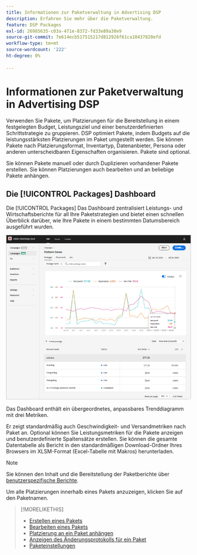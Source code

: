 ```yaml
---
title: Informationen zur Paketverwaltung in Advertising DSP
description: Erfahren Sie mehr über die Paketverwaltung.
feature: DSP Packages
exl-id: 26985635-c03a-471e-8372-fd33e89a30e9
source-git-commit: 7e614ecb517515217d812926f61ca10437820efd
workflow-type: tm+mt
source-wordcount: '222'
ht-degree: 0%

---
```


# Informationen zur Paketverwaltung in Advertising DSP

Verwenden Sie Pakete, um Platzierungen für die Bereitstellung in einem festgelegten Budget, Leistungsziel und einer benutzerdefinierten Schrittstrategie zu gruppieren. DSP optimiert Pakete, indem Budgets auf die leistungsstärksten Platzierungen im Paket umgestellt werden. Sie können Pakete nach Platzierungsformat, Inventartyp, Datenanbieter, Persona oder anderen unterscheidbaren Eigenschaften organisieren. Pakete sind optional.

Sie können Pakete manuell oder durch Duplizieren vorhandener Pakete erstellen. Sie können Platzierungen auch bearbeiten und an beliebige Pakete anhängen.

## Die [!UICONTROL Packages] Dashboard

Die [!UICONTROL Packages] Das Dashboard zentralisiert Leistungs- und Wirtschaftsberichte für all Ihre Paketstrategien und bietet einen schnellen Überblick darüber, wie Ihre Pakete in einem bestimmten Datumsbereich ausgeführt wurden.

![Pakete-Dashboard](/help/dsp/assets/package-dashboard.png)

Das Dashboard enthält ein übergeordnetes, anpassbares Trenddiagramm mit drei Metriken.

Er zeigt standardmäßig auch Geschwindigkeit- und Versandmetriken nach Paket an. Optional können Sie Leistungsmetriken für die Pakete anzeigen und benutzerdefinierte Spaltensätze erstellen. Sie können die gesamte Datentabelle als Bericht in den standardmäßigen Download-Ordner Ihres Browsers im XLSM-Format (Excel-Tabelle mit Makros) herunterladen.

>[!NOTE]
>
>Sie können den Inhalt und die Bereitstellung der Paketberichte über [benutzerspezifische Berichte](/help/dsp/reports/report-about.md).

Um alle Platzierungen innerhalb eines Pakets anzuzeigen, klicken Sie auf den Paketnamen.

>[!MORELIKETHIS]
>
>* [Erstellen eines Pakets](package-create.md)
>* [Bearbeiten eines Pakets](package-edit.md)
>* [Platzierung an ein Paket anhängen](package-attach-placement.md)
>* [Anzeigen des Änderungsprotokolls für ein Paket](package-change-log.md)
>* [Paketeinstellungen](package-settings.md)

